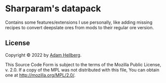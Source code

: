 # Sharparam's datapack

Contains some features/extensions I use personally, like adding missing recipes
to convert deepslate ores from mods to their regular ore version.

## License

Copyright © 2022 by [Adam Hellberg][sharparam].

This Source Code Form is subject to the terms of the Mozilla Public
License, v. 2.0. If a copy of the MPL was not distributed with this
file, You can obtain one at http://mozilla.org/MPL/2.0/.

[sharparam]: https://sharparam.com
